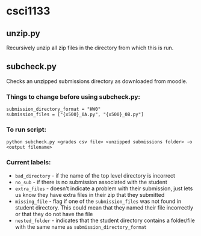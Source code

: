# csci1133

## unzip.py

Recursively unzip all zip files in the directory from which this is run.

## subcheck.py

Checks an unzipped submissions directory as downloaded from moodle. 

### Things to change before using subcheck.py:
    submission_directory_format = "HW0"
    submission_files = ["{x500}_0A.py", "{x500}_0B.py"]

### To run script:
`python subcheck.py <grades csv file> <unzipped submissions folder> -o <output filename>`

### Current labels:
* `bad_directory` - if the name of the top level directory is incorrect
* `no_sub` - if there is no submission associated with the student
* `extra_files` - doesn't indicate a problem with their submission, just lets us know they have extra files in their zip that they submitted
* `missing_file` - flag if one of the `submission_files` was not found in student directory.  This could mean that they named their file incorrectly or that they do not have the file
* `nested_folder` - indicates that the student directory contains a folder/file with the same name as `submission_directory_format`
